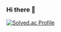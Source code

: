 ### Hi there 👋


[![Solved.ac Profile](http://mazassumnida.wtf/api/v2/generate_badge?boj=yuju0903)](https://solved.ac/yuju0903/)
